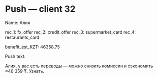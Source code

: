 # Push — client 32

Name: Алия

rec_1: fx_offer
rec_2: credit_offer
rec_3: supermarket_card
rec_4: restaurants_card

benefit_est_KZT: 46358.75

Push text:

Алия, у вас есть переводы — можно снизить комиссии и сэкономить ≈46 359 ₸. Узнать.
